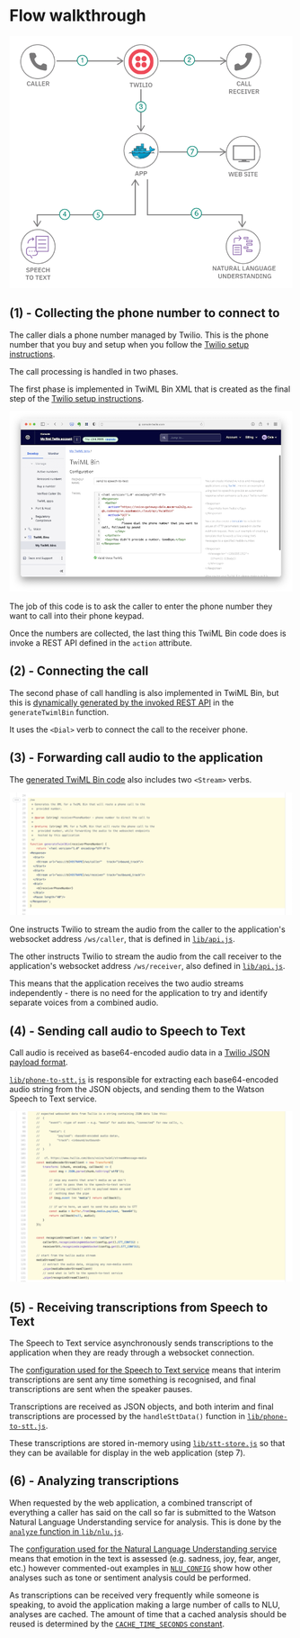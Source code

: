 # Flow walkthrough

![architecture](source/images/architecture.png)

## (1) - Collecting the phone number to connect to

The caller dials a phone number managed by Twilio. This is the phone number that you buy and setup when you follow the [Twilio setup instructions](../twilio-setup/instructions.md).

The call processing is handled in two phases.

The first phase is implemented in TwiML Bin XML that is created as the final step of the [Twilio setup instructions](../twilio-setup/instructions.md).

![setup call routing](../twilio-setup/screenshot-34.png)

The job of this code is to ask the caller to enter the phone number they want to call into their phone keypad.

Once the numbers are collected, the last thing this TwiML Bin code does is invoke a REST API defined in the `action` attribute.

## (2) - Connecting the call

The second phase of call handling is also implemented in TwiML Bin, but this is [dynamically generated by the invoked REST API](../lib/twilio.js) in the `generateTwimlBin` function.

It uses the `<Dial>` verb to connect the call to the receiver phone.

## (3) - Forwarding call audio to the application

The [generated TwiML Bin code](../lib/twilio.js) also includes two `<Stream>` verbs.

![generated twiml bin](./source/images/source-generate-twiml-bin.png)

One instructs Twilio to stream the audio from the caller to the application's websocket address `/ws/caller`, that is defined in [`lib/api.js`](https://github.com/IBM/phone-stt-demo/blob/master/lib/api.js#L126).

The other instructs Twilio to stream the audio from the call receiver to the application's websocket address `/ws/receiver`, also defined in [`lib/api.js`](https://github.com/IBM/phone-stt-demo/blob/master/lib/api.js#L127).

This means that the application receives the two audio streams independently -  there is no need for the application to try and identify separate voices from a combined audio.

## (4) - Sending call audio to Speech to Text

Call audio is received as base64-encoded audio data in a [Twilio JSON payload format](https://www.twilio.com/docs/voice/twiml/stream#message-media).

[`lib/phone-to-stt.js`](https://github.com/IBM/phone-stt-demo/blob/master/lib/phone-to-stt.js#L92-L132) is responsible for extracting each base64-encoded audio string from the JSON objects, and sending them to the Watson Speech to Text service.

![send to stt](./source/images/source-send-to-stt.png)

## (5) - Receiving transcriptions from Speech to Text

The Speech to Text service asynchronously sends transcriptions to the application when they are ready through a websocket connection.

The [configuration used for the Speech to Text service](../lib/config/stt.js) means that interim transcriptions are sent any time something is recognised, and final transcriptions are sent when the speaker pauses.

Transcriptions are received as JSON objects, and both interim and final transcriptions are processed by the `handleSttData()` function in [`lib/phone-to-stt.js`](https://github.com/IBM/phone-stt-demo/blob/master/lib/phone-to-stt.js#L149-L177).

These transcriptions are stored in-memory using [`lib/stt-store.js`](../lib/stt-store.js) so that they can be available for display in the web application (step 7).

## (6) - Analyzing transcriptions

When requested by the web application, a combined transcript of everything a caller has said on the call so far is submitted to the Watson Natural Language Understanding service for analysis. This is done by the [`analyze` function in `lib/nlu.js`](https://github.com/IBM/phone-stt-demo/blob/master/lib/nlu.js#L50-L97).

The [configuration used for the Natural Language Understanding service](../lib/config/nlu.js) means that emotion in the text is assessed (e.g. sadness, joy, fear, anger, etc.) however commented-out examples in [`NLU_CONFIG`](https://github.com/IBM/phone-stt-demo/blob/master/lib/config/nlu.js#L6-L43) show how other analyses such as tone or sentiment analysis could be performed.

As transcriptions can be received very frequently while someone is speaking, to avoid the application making a large number of calls to NLU, analyses are cached. The amount of time that a cached analysis should be reused is determined by the [`CACHE_TIME_SECONDS` constant](../lib/config/nlu.js).

